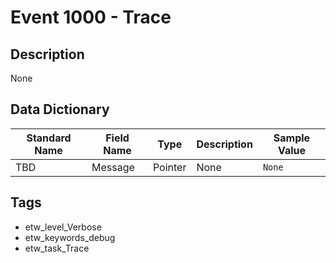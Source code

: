 # Event 1000 - Trace

## Description
None

## Data Dictionary
|Standard Name|Field Name|Type|Description|Sample Value|
|---|---|---|---|---|
|TBD|Message|Pointer|None|`None`|

## Tags
* etw_level_Verbose
* etw_keywords_debug
* etw_task_Trace